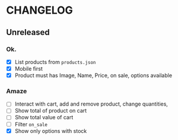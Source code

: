 # CHANGELOG

## Unreleased
### Ok.
- [x] List products from `products.json`
- [x] Mobile first
- [x] Product must has Image, Name, Price, on sale, options available

### Amaze
- [ ] Interact with cart, add and remove product, change quantities,
- [ ] Show total of product on cart
- [ ] Show total value of cart
- [ ] Filter `on_sale`
- [x] Show only options with stock

